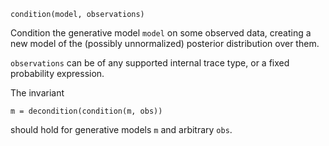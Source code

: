 ```
condition(model, observations)
```

Condition the generative model `model` on some observed data, creating a new model of the (possibly unnormalized) posterior distribution over them.

`observations` can be of any supported internal trace type, or a fixed probability expression.

The invariant 

```
m = decondition(condition(m, obs))
```

should hold for generative models `m` and arbitrary `obs`.
